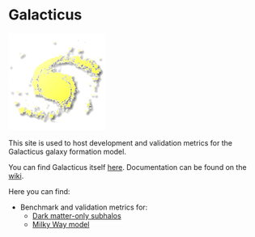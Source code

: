 # Galacticus


![logo](https://github.com/galacticusorg/galacticus/blob/master/doc/New_Logo_Galaxy_192_Transparent.png)

This site is used to host development and validation metrics for the Galacticus galaxy formation model.

You can find Galacticus itself [here](https://github.com/galacticusorg/galacticus). Documentation can be found on the [wiki](https://github.com/galacticusorg/galacticus/wiki).

Here you can find:

* Benchmark and validation metrics for:
    * [Dark matter-only subhalos](https://galacticusorg.github.io/galacticus/dev/bench/darkMatterOnlySubhalos/)
    * [Milky Way model](https://galacticusorg.github.io/galacticus/dev/bench/milkyWayModel/)
